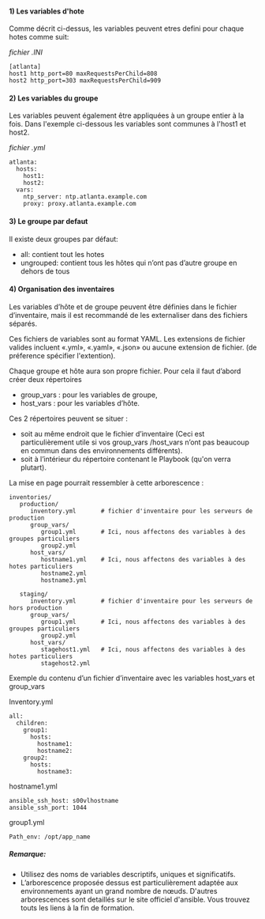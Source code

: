 

#### 1) Les variables d'hote

Comme décrit ci-dessus, les variables peuvent etres defini pour chaque hotes comme suit:

*fichier .INI*
```
[atlanta]
host1 http_port=80 maxRequestsPerChild=808
host2 http_port=303 maxRequestsPerChild=909
```

#### 2) Les variables du groupe
Les variables peuvent également être appliquées à un groupe entier à la fois. Dans l'exemple ci-dessous les variables sont communes à l'host1 et host2.

*fichier .yml*
```
atlanta:
  hosts:
    host1:
    host2:
  vars:
    ntp_server: ntp.atlanta.example.com
    proxy: proxy.atlanta.example.com
```

#### 3) Le groupe par defaut

Il existe deux groupes par défaut:

- all: contient tout les hotes
- ungrouped:  contient tous les hôtes qui n’ont pas d’autre groupe en dehors de tous

#### 4) Organisation des inventaires

Les variables d’hôte et de groupe  peuvent être définies dans le fichier d’inventaire, mais il est recommandé de les externaliser dans des fichiers séparés.  

Ces fichiers de variables sont au format YAML. Les extensions de fichier valides incluent «.yml», «.yaml», «.json» ou aucune extension de fichier. (de préference spécifier l'extention).

Chaque groupe et hôte aura son propre fichier. Pour cela il faut d’abord créer deux répertoires

- group_vars : pour les variables de groupe,
- host_vars : pour les variables d’hôte.

Ces 2 répertoires peuvent se situer :
-	soit au même endroit que le fichier d’inventaire (Ceci est particulièrement utile si vos group_vars /host_vars n’ont pas beaucoup en commun dans des environnements différents).
-	soit à l’intérieur du répertoire contenant le Playbook (qu'on verra plutart).

La mise en page pourrait ressembler à cette arborescence :

```
inventories/
   production/
      inventory.yml       # fichier d'inventaire pour les serveurs de production 
      group_vars/
         group1.yml       # Ici, nous affectons des variables à des groupes particuliers
         group2.yml
      host_vars/
         hostname1.yml    # Ici, nous affectons des variables à des hotes particuliers
         hostname2.yml
       	 hostname3.yml

   staging/
      inventory.yml       # fichier d'inventaire pour les serveurs de hors production
      group_vars/
         group1.yml       # Ici, nous affectons des variables à des groupes particuliers
         group2.yml
      host_vars/
         stagehost1.yml   # Ici, nous affectons des variables à des hotes particuliers
         stagehost2.yml
```

Exemple du contenu d’un fichier d’inventaire avec les variables host_vars et group_vars

Inventory.yml
```
all:
  children:
    group1:
      hosts:
        hostname1:
        hostname2:                                
    group2:
      hosts:
        hostname3:
```

hostname1.yml                                 
```
ansible_ssh_host: s00vlhostname
ansible_ssh_port: 1044
```

group1.yml
```
Path_env: /opt/app_name
```

##### _Remarque:_
- Utilisez des noms de variables descriptifs, uniques et significatifs.
- L’arborescence proposée dessus est particulièrement adaptée aux environnements ayant un grand nombre de nœuds. D'autres arborescences sont detaillés sur le site officiel d'ansible. Vous trouvez touts les liens à la fin de formation.
